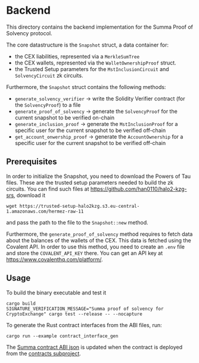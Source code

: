 # Backend

This directory contains the backend implementation for the Summa Proof of Solvency protocol.

The core datastructure is the `Snapshot` struct, a data container for:

- the CEX liabilities, represented via a `MerkleSumTree`
- the CEX wallets, represented via the `WalletOwnershipProof` struct.
- the Trusted Setup parameters for the `MstInclusionCircuit` and `SolvencyCircuit` zk circuits.

Furthermore, the `Snapshot` struct contains the following methods:

- `generate_solvency_verifier` -> write the Solidity Verifier contract (for the `SolvencyProof`) to a file
- `generate_proof_of_solvency` -> generate the `SolvencyProof` for the current snapshot to be verified on-chain
- `generate_inclusion_proof` -> generate the `MstInclusionProof` for a specific user for the current snapshot to be verified off-chain
- `get_account_onwership_proof` -> generate the `AccountOwnership` for a specific user for the current snapshot to be verified off-chain

## Prerequisites

In order to initialize the Snapshot, you need to download the Powers of Tau files. These are the trusted setup parameters needed to build the zk circuits. You can find such files at https://github.com/han0110/halo2-kzg-srs, download it

```
wget https://trusted-setup-halo2kzg.s3.eu-central-1.amazonaws.com/hermez-raw-11
```

and pass the path to the file to the `Snapshot::new` method.

Furthermore, the `generate_proof_of_solvency` method requires to fetch data about the balances of the wallets of the CEX. This data is fetched using the Covalent API. In order to use this method, you need to create an `.env` file and store the `COVALENT_API_KEY` there. You can get an API key at https://www.covalenthq.com/platform/.

## Usage

To build the binary executable and test it

```
cargo build
SIGNATURE_VERIFICATION_MESSAGE="Summa proof of solvency for CryptoExchange" cargo test --release -- --nocapture
```

To generate the Rust contract interfaces from the ABI files, run:

```
cargo run --example contract_interface_gen
```

The [Summa contract ABI json](./src/contracts/Summa.json) is updated when the contract is deployed from the [contracts subproject](./../contracts/README.md).
